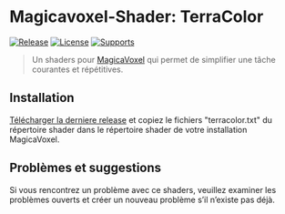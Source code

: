 # Magicavoxel-Shader: TerraColor

[![Release](https://img.shields.io/badge/Release-0.0.1-brightgreen.svg)][release-link]
[![License](https://img.shields.io/badge/Licence-MIT-blue.svg)][license-link]
[![Supports](https://img.shields.io/badge/MagicaVoxel-0.99.6.2-brightgreen.svg)][mv-link]

> Un shaders pour [MagicaVoxel](https://ephtracy.github.io/) qui permet de simplifier une tâche courantes et répétitives.

## Installation

[Télécharger la derniere release](https://github.com/phoenixnoirdev/magicavoxel-shader_TerraColor) et copiez le fichiers "terracolor.txt" du répertoire shader dans le répertoire shader de votre installation MagicaVoxel.

## Problèmes et suggestions
Si vous rencontrez un problème avec ce shaders, veuillez examiner les problèmes ouverts et créer un nouveau problème s’il n’existe pas déjà.


[release-link]: https://github.com/phoenixnoirdev/magicavoxel-shader_TerraColor/releases/tag/0.0.1
[license-link]: https://github.com/phoenixnoirdev/magicavoxel-shader_TerraColor/blob/main/LICENSE
[mv-link]: https://ephtracy.github.io/
